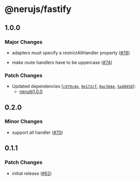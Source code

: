 # @nerujs/fastify

## 1.0.0

### Major Changes

-   adapters must specify a restrictAllHandler property ([#78](https://github.com/ghostdevv/neru/pull/78))

-   make route handlers have to be uppercase ([#74](https://github.com/ghostdevv/neru/pull/74))

### Patch Changes

-   Updated dependencies [[`c979c4e`](https://github.com/ghostdevv/neru/commit/c979c4ef859a58920c2ae22a8548356feea168e9), [`9e172cf`](https://github.com/ghostdevv/neru/commit/9e172cf54afa4451c184f8c51ae2cfd95ff5642c), [`0ac564e`](https://github.com/ghostdevv/neru/commit/0ac564e2b6ba8c0d4ae2d2b816c9dc5e15460dbb), [`5ad8458`](https://github.com/ghostdevv/neru/commit/5ad845847166809089419598ff168382ead1948d)]:
    -   neru@1.0.0

## 0.2.0

### Minor Changes

-   support all handler ([#70](https://github.com/ghostdevv/neru/pull/70))

## 0.1.1

### Patch Changes

-   initial release ([#62](https://github.com/ghostdevv/neru/pull/62))

